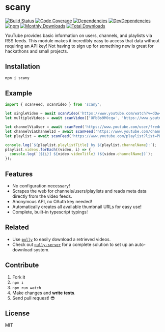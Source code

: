 # scany

[![Build Status](https://img.shields.io/travis/JimmyBoh/scany/master.svg?style=flat-square)](https://travis-ci.org/JimmyBoh/scany)
[![Code Coverage](https://img.shields.io/coveralls/JimmyBoh/scany/master.svg?style=flat-square)](https://coveralls.io/github/JimmyBoh/scany?branch=master)
[![Dependencies](https://img.shields.io/david/JimmyBoh/scany.svg?style=flat-square)](https://david-dm.org/JimmyBoh/scany)
[![DevDependencies](https://img.shields.io/david/dev/JimmyBoh/scany.svg?style=flat-square)](https://david-dm.org/JimmyBoh/scany?type=dev)
[![npm](https://img.shields.io/npm/v/scany.svg?style=flat-square)](https://www.npmjs.com/package/scany)
[![Monthly Downloads](https://img.shields.io/npm/dm/scany.svg?style=flat-square)](https://www.npmjs.com/package/scany)
[![Total Downloads](https://img.shields.io/npm/dt/scany.svg?style=flat-square)](https://www.npmjs.com/package/scany)

YouTube provides basic information on users, channels, and playlists via RSS feeds. This module makes it incredibly easy to access that data without requiring an API key! Not having to sign up for something new is great for hackathons and small projects.

## Installation

```bash
npm i scany
```

## Example

```ts
import { scanFeed, scanVideo } from 'scany';

let singleVideo = await scanVideo('https://www.youtube.com/watch?v=dQw4w9WgXcQ');
let multipleVideos = await scanVideo(['OFbBs9M0cqw', 'https://www.youtube.com/watch?v=beaHxW5o-uw']);

let channelViaUser = await scanFeed('https://www.youtube.com/user/freddiew');
let channelViaChannelId = await scanFeed('https://www.youtube.com/channel/UCG08EqOAXJk_YXPDsAvReSg');
let playlist = await scanFeed('https://www.youtube.com/playlist?list=PLjHf9jaFs8XUXBnlkBAuRkOpUJosxJ0Vx');

console.log(`${playlist.playlistTitle} by ${playlist.channelName}:`);
playlist.videos.forEach((video, i) => {
  console.log(`[${i}] ${video.videoTitle} (${video.channelName})`);
});

```

## Features

- No configuration necessary!
- Scrapes the web for channels/users/playlists and reads meta data directly from the video feeds.
- Anonymous API, no OAuth key needed!
- Automatically creates all available thumbnail URLs for easy use!
- Complete, built-in typescript typings!

## Related

- Use [`pully`](https://github.com/jimmyboh/pully) to easily download a retrieved videos.
- Check out [`pully-server`](https://github.com/jimmyboh/pully-server) for a complete solution to set up an auto-download system.

## Contribute

1. Fork it
1. `npm i`
1. `npm run watch`
1. Make changes and **write tests**.
1. Send pull request! :sunglasses:

## License

MIT
